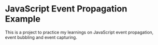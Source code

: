 # JavaScript Event Propagation Example

This is a project to practice my learnings on JavaScript event propagation, event bubbling and event capturing.
